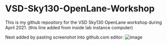 # VSD-Sky130-OpenLane-Workshop

This is my github repository for the VSD Sky130 OpenLane workshop
during April 2021. (this line added from inside lab instance computer)

Next added by pasting screenshot into github.com editor:
![image](https://user-images.githubusercontent.com/272611/114073204-06ef3b00-9871-11eb-8d14-9c759115292a.png)




